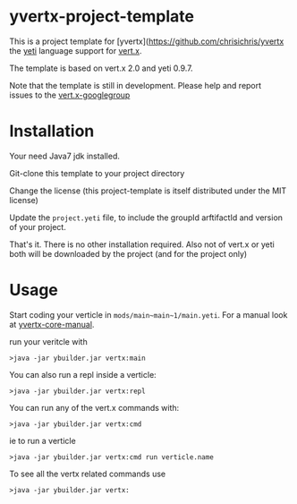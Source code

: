 yvertx-project-template
=======================

This is a project template for [yvertx](https://github.com/chrisichris/yvertx 
the [yeti](http://mth.github.com/yeti/) language support for 
[vert.x](https://github.com/vert-x/vert.x).

The template is based on vert.x 2.0 and yeti 0.9.7. 

Note that the template is still in development. Please help and report  
issues to the 
[vert.x-googlegroup](https://groups.google.com/forum/?fromgroups#!forum/vertx)

Installation
============

Your need Java7 jdk installed.

Git-clone this template to your project directory 

Change the license (this project-template is itself distributed under the 
MIT license)

Update the `project.yeti` file, to include the groupId arftifactId and version 
of your project.

That's it.  There is no other installation required. Also not of vert.x or 
yeti both will be downloaded by the project (and for the project only)

Usage
=====

Start coding your verticle in `mods/main~main~1/main.yeti`. For a manual look at
[yvertx-core-manual](https://github.com/chrisichris/yvertx/blob/master/core_manual_yeti.md).

run your veritcle with

    >java -jar ybuilder.jar vertx:main


You can also run a repl inside a verticle:

    >java -jar ybuilder.jar vertx:repl

You can run any of the vert.x commands with:

    >java -jar ybuilder.jar vertx:cmd

ie to run a verticle

    >java -jar ybuilder.jar vertx:cmd run verticle.name

To see all the vertx related commands use

    >java -jar ybuilder.jar vertx:


